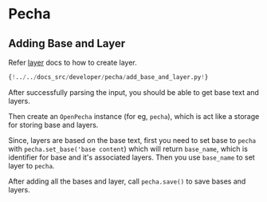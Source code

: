# Pecha

## Adding Base and Layer

Refer [layer](layer.md) docs to how to create layer.

```python
{!../../docs_src/developer/pecha/add_base_and_layer.py!}
```

After successfully parsing the input, you should be able to get base text and layers.

Then create an `OpenPecha` instance (for eg, `pecha`), which is act like a storage for storing base and layers.

Since, layers are based on the base text, first you need to set base to `pecha` with `pecha.set_base('base content`) which will return `base_name`, which is identifier for base and it's associated layers. Then you use `base_name` to set layer to `pecha`.

After adding all the bases and layer, call `pecha.save()` to save bases and layers.
